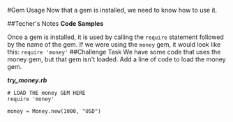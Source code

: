 #Gem Usage
Now that a gem is installed, we need to know how to use it.

##Techer's Notes
**Code Samples**

Once a gem is installed, it is used by calling the `require` statement followed by the name of the gem. If we were using the `money` gem, it would look like this:
`
require 'money'
`
##Challenge Task
We have some code that uses the money gem, but that gem isn't loaded. Add a line of code to load the money gem.

___try_money.rb___

	# LOAD THE money GEM HERE
	require 'money'

	money = Money.new(1000, "USD")
